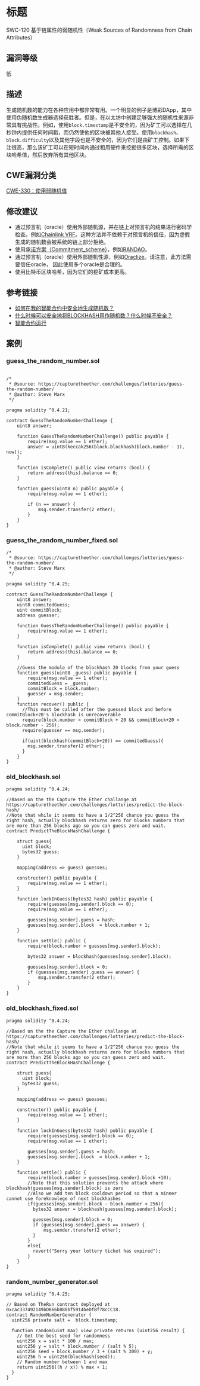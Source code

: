 # 标题

SWC-120 基于链属性的弱随机性（Weak Sources of Randomness from Chain Attributes）

## 漏洞等级

低

## 描述

生成随机数的能力在各种应用中都非常有用。一个明显的例子是博彩DApp，其中使用伪随机数生成器选择获胜者。但是，在以太坊中创建足够强大的随机性来源非常具有挑战性。例如，使用`block.timestamp`是不安全的，因为矿工可以选择在几秒钟内提供任何时间戳，而仍然使他的区块被其他人接受。使用`blockhash`、`block.difficulty`以及其他字段也是不安全的，因为它们是由矿工控制。如果下注很高，那么该矿工可以在短时间内通过租用硬件来挖掘很多区块，选择所需的区块哈希值，然后放弃所有其他区块。

## CWE漏洞分类

[CWE-330：使用弱随机值](https://cwe.mitre.org/data/definitions/330.html)

## 修改建议

- 通过预言机（oracle）使用外部随机源，并在链上对预言机的结果进行密码学检查。例如[Chainlink VRF](https://docs.chain.link/docs/chainlink-vrf)。这种方法并不依赖于对预言机的信任，因为虚假生成的随机数会被系统的链上部分拒绝。
- 使用[承诺方案（Commitment_scheme）](https://en.wikipedia.org/wiki/Commitment_scheme)，例如[RANDAO](https://github.com/randao/randao)。
- 通过预言机（oracle）使用外部随机性源，例如[Oraclize](http://www.oraclize.it/)。请注意，此方法需要信任oracle， 因此使用多个oracle是合理的。
- 使用比特币区块哈希，因为它们的挖矿成本更高。

## 参考链接

- [如何在我的智能合约中安全地生成随机数？](https://ethereum.stackexchange.com/questions/191/how-can-i-securely-generate-a-random-number-in-my-smart-contract)
- [什么时候可以安全地将BLOCKHASH用作随机数？什么时候不安全？](https://ethereum.stackexchange.com/questions/419/when-can-blockhash-be-safely-used-for-a-random-number-when-would-it-be-unsafe)
- [智能合约运行](https://etherscan.io/address/0xcac337492149bdb66b088bf5914bedfbf78ccc18)

## 案例

### guess_the_random_number.sol

```solidity

/*
 * @source: https://capturetheether.com/challenges/lotteries/guess-the-random-number/
 * @author: Steve Marx
 */

pragma solidity ^0.4.21;

contract GuessTheRandomNumberChallenge {
    uint8 answer;

    function GuessTheRandomNumberChallenge() public payable {
        require(msg.value == 1 ether);
        answer = uint8(keccak256(block.blockhash(block.number - 1), now));
    }

    function isComplete() public view returns (bool) {
        return address(this).balance == 0;
    }

    function guess(uint8 n) public payable {
        require(msg.value == 1 ether);

        if (n == answer) {
            msg.sender.transfer(2 ether);
        }
    }
}

```

### guess_the_random_number_fixed.sol

```solidity
/*
 * @source: https://capturetheether.com/challenges/lotteries/guess-the-random-number/
 * @author: Steve Marx
 */

pragma solidity ^0.4.25;

contract GuessTheRandomNumberChallenge {
    uint8 answer;
    uint8 commitedGuess;
    uint commitBlock;
    address guesser;

    function GuessTheRandomNumberChallenge() public payable {
        require(msg.value == 1 ether);
    }

    function isComplete() public view returns (bool) {
        return address(this).balance == 0;
    }

    //Guess the modulo of the blockhash 20 blocks from your guess
    function guess(uint8 _guess) public payable {
        require(msg.value == 1 ether);
        commitedGuess = _guess;
        commitBlock = block.number;
        guesser = msg.sender;
    }
    function recover() public {
      //This must be called after the guessed block and before commitBlock+20's blockhash is unrecoverable
      require(block.number > commitBlock + 20 && commitBlock+20 > block.number - 256);
      require(guesser == msg.sender);

      if(uint(blockhash(commitBlock+20)) == commitedGuess){
        msg.sender.transfer(2 ether);
      }
    }
}
```

### old_blockhash.sol

```solidity
pragma solidity ^0.4.24;

//Based on the the Capture the Ether challange at https://capturetheether.com/challenges/lotteries/predict-the-block-hash/
//Note that while it seems to have a 1/2^256 chance you guess the right hash, actually blockhash returns zero for blocks numbers that are more than 256 blocks ago so you can guess zero and wait.
contract PredictTheBlockHashChallenge {

    struct guess{
      uint block;
      bytes32 guess;
    }

    mapping(address => guess) guesses;

    constructor() public payable {
        require(msg.value == 1 ether);
    }

    function lockInGuess(bytes32 hash) public payable {
        require(guesses[msg.sender].block == 0);
        require(msg.value == 1 ether);

        guesses[msg.sender].guess = hash;
        guesses[msg.sender].block  = block.number + 1;
    }

    function settle() public {
        require(block.number > guesses[msg.sender].block);

        bytes32 answer = blockhash(guesses[msg.sender].block);

        guesses[msg.sender].block = 0;
        if (guesses[msg.sender].guess == answer) {
            msg.sender.transfer(2 ether);
        }
    }
}

```

### old_blockhash_fixed.sol

```solidity
pragma solidity ^0.4.24;

//Based on the the Capture the Ether challange at https://capturetheether.com/challenges/lotteries/predict-the-block-hash/
//Note that while it seems to have a 1/2^256 chance you guess the right hash, actually blockhash returns zero for blocks numbers that are more than 256 blocks ago so you can guess zero and wait.
contract PredictTheBlockHashChallenge {

    struct guess{
      uint block;
      bytes32 guess;
    }

    mapping(address => guess) guesses;

    constructor() public payable {
        require(msg.value == 1 ether);
    }

    function lockInGuess(bytes32 hash) public payable {
        require(guesses[msg.sender].block == 0);
        require(msg.value == 1 ether);

        guesses[msg.sender].guess = hash;
        guesses[msg.sender].block  = block.number + 1;
    }

    function settle() public {
        require(block.number > guesses[msg.sender].block +10);
        //Note that this solution prevents the attack where blockhash(guesses[msg.sender].block) is zero
        //Also we add ten block cooldown period so that a minner cannot use foreknowlege of next blockhashes
        if(guesses[msg.sender].block - block.number < 256){
          bytes32 answer = blockhash(guesses[msg.sender].block);

          guesses[msg.sender].block = 0;
          if (guesses[msg.sender].guess == answer) {
              msg.sender.transfer(2 ether);
          }
        }
        else{
          revert("Sorry your lottery ticket has expired");
        }
    }
}

```

### random_number_generator.sol

```solidity
pragma solidity ^0.4.25;

// Based on TheRun contract deployed at 0xcac337492149bDB66b088bf5914beDfBf78cCC18.
contract RandomNumberGenerator {
  uint256 private salt =  block.timestamp;

  function random(uint max) view private returns (uint256 result) {
    // Get the best seed for randomness
    uint256 x = salt * 100 / max;
    uint256 y = salt * block.number / (salt % 5);
    uint256 seed = block.number / 3 + (salt % 300) + y;
    uint256 h = uint256(blockhash(seed));
    // Random number between 1 and max
    return uint256((h / x)) % max + 1;
  }
}

```
